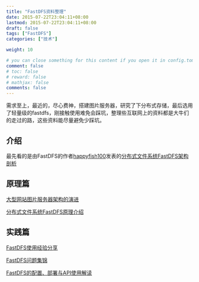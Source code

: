 ```yaml
---
title: "FastDFS资料整理"
date: 2015-07-22T23:04:11+08:00
lastmod: 2015-07-22T23:04:11+08:00
draft: false
tags: ["FastDFS"]
categories: ["技术"]

weight: 10

# you can close something for this content if you open it in config.toml.
comment: false
# toc: false
# reward: false
# mathjax: false
comments: false
---
```

需求至上，最近的，尽心费神，搭建图片服务器，研究了下分布式存储，最后选用了轻量级的fastdfs，刚接触使用难免会踩坑，整理些互联网上的资料都是大牛们的走过的路，这些资料能尽量避免少踩坑。

## 介绍
最先看的是由FastDFS的作者[happyfish100](https://github.com/happyfish100)发表的[分布式文件系统FastDFS架构剖析](http://history.programmer.com.cn/4380/)

## 原理篇
[大型网站图片服务器架构的演进](http://www.cnblogs.com/dinglang/p/4608915.html)

[分布式文件系统FastDFS原理介绍](http://tech.uc.cn/?p=221)
<!-- more -->
## 实践篇
[FastDFS使用经验分享](http://tech.uc.cn/?p=2579)

[FastDFS问题集锦](http://bbs.chinaunix.net/thread-1920470-1-1.html)

[FastDFS的配置、部署与API使用解读](http://blog.csdn.net/poechant/article/details/6987403)